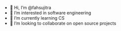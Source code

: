 - 👋 Hi, I’m @fahsujitra
- 👀 I’m interested in software engineering
- 🌱 I’m currently learning CS
- 💞️ I’m looking to collaborate on open source projects

<!---
fahsujitra/fahsujitra is a ✨ special ✨ repository because its `README.md` (this file) appears on your GitHub profile.
You can click the Preview link to take a look at your changes.
--->

